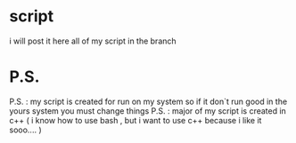 # script
i will post it here all of my script
in the branch
# P.S.
P.S. : my script is created for run on my system so if it don`t run good in the yours system you must change things
P.S. : major of my script is created in c++ ( i know how to use bash , but i want to use c++ because i like it sooo.... ) 
